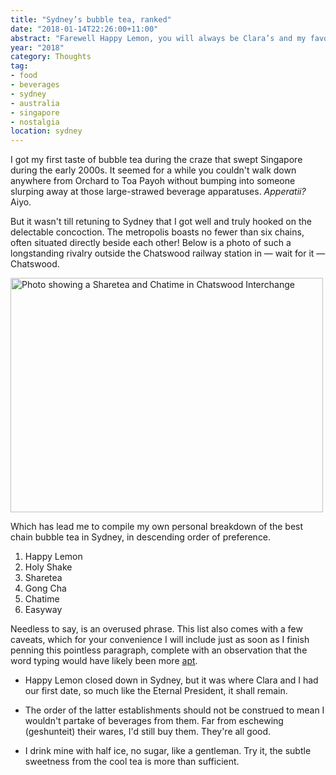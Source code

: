 ```yaml
---
title: "Sydney’s bubble tea, ranked"
date: "2018-01-14T22:26:00+11:00"
abstract: "Farewell Happy Lemon, you will always be Clara’s and my favourite ♡"
year: "2018"
category: Thoughts
tag:
- food
- beverages
- sydney
- australia
- singapore
- nostalgia
location: sydney
---
```

I got my first taste of bubble tea during the craze that swept Singapore during the early 2000s. It seemed for a while you couldn't walk down anywhere from Orchard to Toa Payoh without bumping into someone slurping away at those large-strawed beverage apparatuses. *Apperatii?* Aiyo.

But it wasn't till retuning to Sydney that I got well and truly hooked on the delectable concoction. The metropolis boasts no fewer than six chains, often situated directly beside each other! Below is a photo of such a longstanding rivalry outside the Chatswood railway station in — wait for it — Chatswood.

<p><img src="https://rubenerd.com/files/2018/sharetea-chatime-chatswood@1x.jpg" srcset="https://rubenerd.com/files/2018/sharetea-chatime-chatswood@1x.jpg 1x, https://rubenerd.com/files/2018/sharetea-chatime-chatswood@2x.jpg 2x" alt="Photo showing a Sharetea and Chatime in Chatswood Interchange" style="width:500px; height:375px;" /></p>

Which has lead me to compile my own personal breakdown of the best chain bubble tea in Sydney, in descending order of preference. 

1. Happy Lemon
2. Holy Shake
3. Sharetea
4. Gong Cha
5. Chatime
6. Easyway

Needless to say, is an overused phrase. This list also comes with a few caveats, which for your convenience I will include just as soon as I finish penning this pointless paragraph, complete with an observation that the word typing would have likely been more [apt].

* Happy Lemon closed down in Sydney, but it was where Clara and I had our first date, so much like the Eternal President, it shall remain. 

* The order of the latter establishments should not be construed to mean I wouldn't partake of beverages from them. Far from eschewing (geshunteit) their wares, I'd still buy them. They're all good. 

* I drink mine with half ice, no sugar, like a gentleman. Try it, the subtle sweetness from the cool tea is more than sufficient.

[apt]: https://wiki.debian.org/Apt

